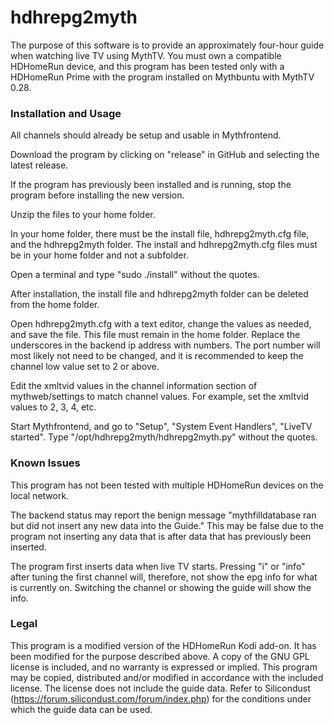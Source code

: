<HEAD>
<style> .indented { padding-left: 50pt; padding-right: 50pt; } </style>
</HEAD>

# hdhrepg2myth

The purpose of this software is to provide an approximately four-hour guide when watching live TV using MythTV.  You must own a compatible HDHomeRun device, and this program has been tested only with a HDHomeRun Prime with the program installed on Mythbuntu with MythTV 0.28.

### Installation and Usage

All channels should already be setup and usable in Mythfrontend.

Download the program by clicking on "release" in GitHub and selecting the latest release.

If the program has previously been installed and is running, stop the program before installing the new version.

Unzip the files to your home folder.

In your home folder, there must be the install file, hdhrepg2myth.cfg file, and the hdhrepg2myth folder.  The install and hdhrepg2myth.cfg files must be in your home folder and not a subfolder.

Open a terminal and type "sudo ./install" without the quotes.

After installation, the install file and hdhrepg2myth folder can be deleted from the home folder.

Open hdhrepg2myth.cfg with a text editor, change the values as needed, and save the file.  This file must remain in the home folder.  Replace the underscores in the backend ip address with numbers.  The port number will most likely not need to be changed, and it is recommended to keep the channel low value set to 2 or above. 

Edit the xmltvid values in the channel information section of mythweb/settings to match channel values.  For example, set the xmltvid values to 2, 3, 4, etc.

Start Mythfrontend, and go to "Setup", "System Event Handlers", "LiveTV started".  Type "/opt/hdhrepg2myth/hdhrepg2myth.py" without the quotes.  

### Known Issues

This program has not been tested with multiple HDHomeRun devices on the local network.

The backend status may report the benign message "mythfilldatabase ran but did not insert any new data into the Guide."  This may be false due to the program not inserting any data that is after data that has previously been inserted.  

The program first inserts data when live TV starts.  Pressing "i" or "info"  after tuning the first channel will, therefore, not show the epg info for what is currently on.  Switching the channel or showing the guide will show the info.

### Legal

This program is a modified version of the HDHomeRun Kodi add-on.  It has been modified for the purpose described above.  A copy of the GNU GPL license is included, and no warranty is expressed or implied.  This program may be copied, distributed and/or modified in accordance with the included license.  The license does not include the guide data.  Refer to Silicondust (https://forum.silicondust.com/forum/index.php) for the conditions under which the guide data can be used.  
